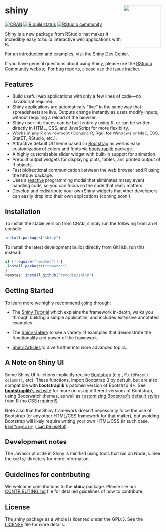 # shiny <img src="man/figures/logo.png" align="right" width=120 height=139 alt="" />

<!-- badges: start -->
[![CRAN](https://www.r-pkg.org/badges/version/shiny)](https://CRAN.R-project.org/package=shiny)
[![R build status](https://github.com/rstudio/shiny/workflows/R-CMD-check/badge.svg)](https://github.com/rstudio/shiny/actions)
[![RStudio community](https://img.shields.io/badge/community-shiny-blue?style=social&logo=rstudio&logoColor=75AADB)](https://community.rstudio.com/new-topic?category=shiny&tags=shiny)

<!-- badges: end -->

Shiny is a new package from RStudio that makes it incredibly easy to build interactive web applications with R.

For an introduction and examples, visit the [Shiny Dev Center](http://shiny.rstudio.com/).

If you have general questions about using Shiny, please use the [RStudio Community website](https://community.rstudio.com). For bug reports, please use the [issue tracker](https://github.com/rstudio/shiny/issues).

## Features

* Build useful web applications with only a few lines of code&mdash;no JavaScript required.
* Shiny applications are automatically "live" in the same way that spreadsheets are live. Outputs change instantly as users modify inputs, without requiring a reload of the browser.
* Shiny user interfaces can be built entirely using R, or can be written directly in HTML, CSS, and JavaScript for more flexibility.
* Works in any R environment (Console R, Rgui for Windows or Mac, ESS, StatET, RStudio, etc.).
* Attractive default UI theme based on [Bootstrap](http://getbootstrap.com/) as well as easy customization of colors and fonts via [bootstraplib](https://rstudio.github.io/bootstraplib/) package.
* A highly customizable slider widget with built-in support for animation.
* Prebuilt output widgets for displaying plots, tables, and printed output of R objects.
* Fast bidirectional communication between the web browser and R using the [httpuv](https://github.com/rstudio/httpuv) package.
* Uses a [reactive](http://en.wikipedia.org/wiki/Reactive_programming) programming model that eliminates messy event handling code, so you can focus on the code that really matters.
* Develop and redistribute your own Shiny widgets that other developers can easily drop into their own applications (coming soon!).

## Installation

To install the stable version from CRAN, simply run the following from an R console:

```r
install.packages("shiny")
```

To install the latest development builds directly from GitHub, run this instead:

```r
if (!require("remotes")) {
 install.packages("remotes")
}
remotes::install_github("rstudio/shiny")
```

## Getting Started

To learn more we highly recommend going through:

* The [Shiny Tutorial](https://shiny.rstudio.com/tutorial/) which explains the framework in-depth, walks you through building a simple application, and includes extensive annotated examples.

* The [Shiny Gallery](https://shiny.rstudio.com/gallery/) to see a variety of examples that demonstrate the functionality and power of the framework.

* [Shiny Articles](https://shiny.rstudio.com/articles/) to dive further into more advanced topics.

## A Note on Shiny UI

Some Shiny UI functions implicitly require [Bootstrap](https://getbootstrap.com/) (e.g., `fluidPage()`, `column()`, etc). These functions, import Bootstrap 3 by default, but are also compatible with **bootstraplib**'s patched version of Bootstrap 4+. See [**bootstraplib**'s website](https://rstudio.github.io/bootstraplib) for more on using different versions of Bootstrap, using Bootswatch themes, as well as [customizing Bootstrap's default styles](https://rstudio.github.io/bootstraplib/articles/recipes.html) from R (no CSS required!).

Note also that the Shiny framework doesn't necessarily force the use of Bootstrap (or any other HTML/CSS framework for that matter), but avoiding Bootstrap will likely require writing your own HTML/CSS (in such case, [`htmlTemplate()` can be useful](https://shiny.rstudio.com/articles/templates.html)).

## Development notes

The Javascript code in Shiny is minified using tools that run on Node.js. See the `tools/` directory for more information.

## Guidelines for contributing

We welcome contributions to the **shiny** package. Please see our [CONTRIBUTING.md](https://github.com/rstudio/shiny/blob/master/.github/CONTRIBUTING.md) file for detailed guidelines of how to contribute.

## License

The shiny package as a whole is licensed under the GPLv3. See the [LICENSE](LICENSE) file for more details.
